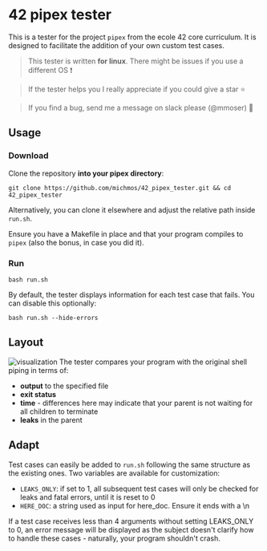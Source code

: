 # 42 pipex tester
This is a tester for the project `pipex` from the ecole 42 core curriculum. It is designed to facilitate the addition of your own custom test cases.

> This tester is written **for linux**. There might be issues if you use a different OS :exclamation:

> If the tester helps you I really appreciate if you could give a star :star:

> If you find a bug, send me a message on slack please (@mmoser) :email:

## Usage
### Download
Clone the repository **into your pipex directory**:
```
git clone https://github.com/michmos/42_pipex_tester.git && cd 42_pipex_tester
```
Alternatively, you can clone it elsewhere and adjust the relative path inside `run.sh`.

Ensure you have a Makefile in place and that your program compiles to `pipex` (also the bonus, in case you did it).

### Run
```
bash run.sh
```
By default, the tester displays information for each test case that fails. You can disable this optionally:
```
bash run.sh --hide-errors
```

## Layout
![visualization](https://github.com/michmos/42_pipex_tester/assets/141367977/290d866f-3c3e-4c7d-84c5-2392036d4a15)
The tester compares your program with the original shell piping in terms of:
* **output** to the specified file
* **exit status**
* **time** - differences here may indicate that your parent is not waiting for all children to terminate
* **leaks** in the parent


## Adapt
Test cases can easily be added to  `run.sh`  following the same structure as the existing ones.
Two variables are available for customization:
* `LEAKS_ONLY`: if set to 1, all subsequent test cases will only be checked for leaks and fatal errors, until it is reset to 0
* `HERE_DOC`: a string used as input for here_doc. Ensure it ends with a \n

If a test case receives less than 4 arguments without setting LEAKS_ONLY to 0, an error message will be displayed as the subject doesn't clarify how to handle these cases - naturally, your program shouldn't crash.
